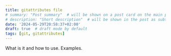 ```yaml
---
title: gitattributes file
# summary: "Post summary"  # will be shown on a post card on the main page
# description: "Short description"  # will be shown in the post as subtitle
date: '2024-05-29T20:58:37+02:00'
draft: true  # draft mode by default
tags: [git, gitattributes]
---
```


What is it and how to use. Examples.
